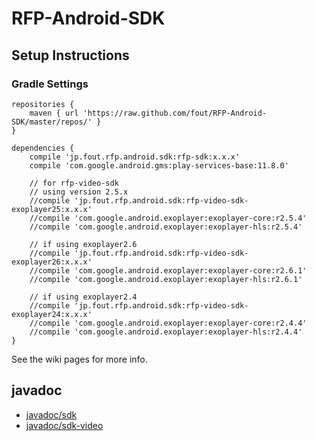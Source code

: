 # RFP-Android-SDK

## Setup Instructions

### Gradle Settings

```
repositories {
    maven { url 'https://raw.github.com/fout/RFP-Android-SDK/master/repos/' }
}
```

```
dependencies {
    compile 'jp.fout.rfp.android.sdk:rfp-sdk:x.x.x'
    compile 'com.google.android.gms:play-services-base:11.8.0'

    // for rfp-video-sdk
    // using version 2.5.x
    //compile 'jp.fout.rfp.android.sdk:rfp-video-sdk-exoplayer25:x.x.x'
    //compile 'com.google.android.exoplayer:exoplayer-core:r2.5.4'
    //compile 'com.google.android.exoplayer:exoplayer-hls:r2.5.4'

    // if using exoplayer2.6
    //compile 'jp.fout.rfp.android.sdk:rfp-video-sdk-exoplayer26:x.x.x'
    //compile 'com.google.android.exoplayer:exoplayer-core:r2.6.1'
    //compile 'com.google.android.exoplayer:exoplayer-hls:r2.6.1'

    // if using exoplayer2.4
    //compile 'jp.fout.rfp.android.sdk:rfp-video-sdk-exoplayer24:x.x.x'
    //compile 'com.google.android.exoplayer:exoplayer-core:r2.4.4'
    //compile 'com.google.android.exoplayer:exoplayer-hls:r2.4.4'
}
```

See the wiki pages for more info.

## javadoc
- [javadoc/sdk](https://fout.github.io/RFP-Android-SDK/sdk/)
- [javadoc/sdk-video](https://fout.github.io/RFP-Android-SDK/sdk-video/)

